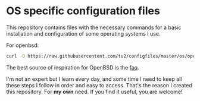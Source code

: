 # OS specific configuration files

This repository contains files with the necessary commands for a basic installation and configuration of some operating systems I use. 

For openbsd:
```bash
curl -O https://raw.githubusercontent.com/tu2/configfiles/master/os/openbsd.txt
```
The best source of inspiration for OpenBSD is the [faq](http://www.openbsd.org/faq/index.html).

I'm not an expert but I learn every day, and some time I need to keep all these steps I follow in order and easy to access. That's the reason I created this repository. For **my own** need. If you find it useful, you are welcome!
